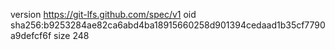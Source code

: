 version https://git-lfs.github.com/spec/v1
oid sha256:b9253284ae82ca6abd4ba18915660258d901394cedaad1b35cf7790a9defcf6f
size 248
